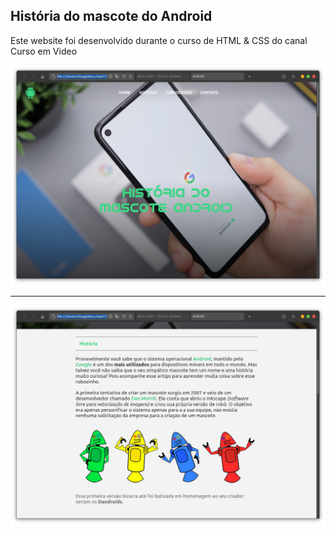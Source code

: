 ## História do mascote do Android

Este website foi desenvolvido durante o curso de HTML & CSS do canal Curso em Video

<img src="https://github.com/vinisantanadev/android-history/blob/main/preview-1.png"></img>

---

<img src="https://github.com/vinisantanadev/android-history/blob/main/preview-2.png"></img>
